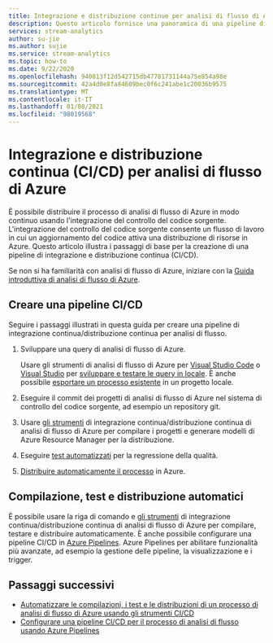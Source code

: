 ```yaml
---
title: Integrazione e distribuzione continue per analisi di flusso di Azure
description: Questo articolo fornisce una panoramica di una pipeline di integrazione e distribuzione continua (CI/CD) per analisi di flusso di Azure.
services: stream-analytics
author: su-jie
ms.author: sujie
ms.service: stream-analytics
ms.topic: how-to
ms.date: 9/22/2020
ms.openlocfilehash: 940813f12d542715db47781731144a75e854a98e
ms.sourcegitcommit: 42a4d0e8fa84609bec0f6c241abe1c20036b9575
ms.translationtype: MT
ms.contentlocale: it-IT
ms.lasthandoff: 01/08/2021
ms.locfileid: "98019568"
---
```

# <a name="continuous-integration-and-deployment-cicd-for-azure-stream-analytics"></a>Integrazione e distribuzione continua (CI/CD) per analisi di flusso di Azure

È possibile distribuire il processo di analisi di flusso di Azure in modo continuo usando l'integrazione del controllo del codice sorgente. L'integrazione del controllo del codice sorgente consente un flusso di lavoro in cui un aggiornamento del codice attiva una distribuzione di risorse in Azure. Questo articolo illustra i passaggi di base per la creazione di una pipeline di integrazione e distribuzione continua (CI/CD).

Se non si ha familiarità con analisi di flusso di Azure, iniziare con la [Guida introduttiva di analisi di flusso di Azure](stream-analytics-quick-create-portal.md).

## <a name="create-a-cicd-pipeline"></a>Creare una pipeline CI/CD

Seguire i passaggi illustrati in questa guida per creare una pipeline di integrazione continua/distribuzione continua per analisi di flusso.

1. Sviluppare una query di analisi di flusso di Azure.

   Usare gli strumenti di analisi di flusso di Azure per [Visual Studio Code](./quick-create-visual-studio-code.md) o [Visual Studio](stream-analytics-quick-create-vs.md) per [sviluppare e testare le query in locale](develop-locally.md). È anche possibile [esportare un processo esistente](visual-studio-code-explore-jobs.md#export-a-job-to-a-local-project) in un progetto locale.

2. Eseguire il commit dei progetti di analisi di flusso di Azure nel sistema di controllo del codice sorgente, ad esempio un repository git.

3. Usare [gli strumenti](cicd-tools.md) di integrazione continua/distribuzione continua di analisi di flusso di Azure per compilare i progetti e generare modelli di Azure Resource Manager per la distribuzione.

4. Eseguire [test automatizzati](cicd-tools.md#automated-test) per la regressione della qualità.

5. [Distribuire automaticamente il processo](cicd-tools.md#deploy-to-azure) in Azure.

## <a name="auto-build-test-and-deploy"></a>Compilazione, test e distribuzione automatici

È possibile usare la riga di comando e [gli strumenti](cicd-tools.md) di integrazione continua/distribuzione continua di analisi di flusso di Azure per compilare, testare e distribuire automaticamente. È anche possibile configurare una pipeline CI/CD in [Azure Pipelines](set-up-cicd-pipeline.md). Azure Pipelines per abilitare funzionalità più avanzate, ad esempio la gestione delle pipeline, la visualizzazione e i trigger.

## <a name="next-steps"></a>Passaggi successivi

* [Automatizzare le compilazioni, i test e le distribuzioni di un processo di analisi di flusso di Azure usando gli strumenti CI/CD](cicd-tools.md)
* [Configurare una pipeline CI/CD per il processo di analisi di flusso usando Azure Pipelines](set-up-cicd-pipeline.md)